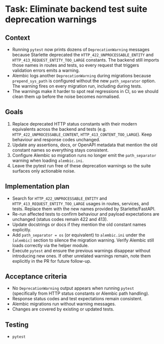 # Task: Eliminate backend test suite deprecation warnings

## Context
- Running `pytest` now prints dozens of `DeprecationWarning` messages because Starlette deprecated the `HTTP_422_UNPROCESSABLE_ENTITY`
  and `HTTP_413_REQUEST_ENTITY_TOO_LARGE` constants. The backend still imports those names in routes and tests, so every request
  that triggers validation errors emits a warning.
- Alembic logs another `DeprecationWarning` during migrations because `prepend_sys_path` is configured without the new
  `path_separator` option. The warning fires on every migration run, including during tests.
- The warnings make it harder to spot real regressions in CI, so we should clean them up before the noise becomes normalised.

## Goals
1. Replace deprecated HTTP status constants with their modern equivalents across the backend and tests (e.g.
   `HTTP_422_UNPROCESSABLE_CONTENT`, `HTTP_413_CONTENT_TOO_LARGE`). Keep behaviour and response codes unchanged.
2. Update any assertions, docs, or OpenAPI metadata that mention the old constant names so everything stays consistent.
3. Configure Alembic so migration runs no longer emit the `path_separator` warning when loading `alembic.ini`.
4. Leave the pytest run free of these deprecation warnings so the suite surfaces only actionable noise.

## Implementation plan
- Search for `HTTP_422_UNPROCESSABLE_ENTITY` and `HTTP_413_REQUEST_ENTITY_TOO_LARGE` usages in routes, services, and tests. Replace
  them with the new names provided by Starlette/FastAPI.
- Re-run affected tests to confirm behaviour and payload expectations are unchanged (status codes remain 422 and 413).
- Update docstrings or docs if they mention the old constant names explicitly.
- Add `path_separator = os` (or equivalent) to `alembic.ini` under the `[alembic]` section to silence the migration warning. Verify
  Alembic still loads correctly via the helper module.
- Execute `pytest` and ensure the previous warnings disappear without introducing new ones. If other unrelated warnings remain,
  note them explicitly in the PR for future follow-up.

## Acceptance criteria
- No `DeprecationWarning` output appears when running `pytest` (specifically from HTTP status constants or Alembic path handling).
- Response status codes and test expectations remain consistent.
- Alembic migrations run without warning messages.
- Changes are covered by existing or updated tests.

## Testing
- `pytest`
